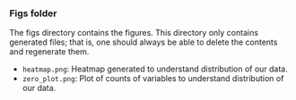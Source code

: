 ### Figs folder

The figs directory contains the figures. This directory only contains generated files; that is, one should always be able to delete the contents and regenerate them.
+ ``heatmap.png``: Heatmap generated to understand distribution of our data.
+ ``zero_plot.png``: Plot of counts of variables to understand distribution of our data.
